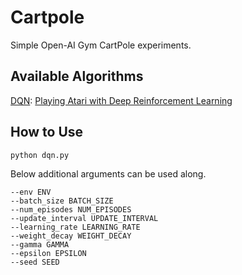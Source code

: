 # Cartpole

Simple Open-AI Gym CartPole experiments.

## Available Algorithms

[DQN](https://github.com/lexiconium/cartpole/blob/main/models/dqn.py): [Playing Atari with Deep Reinforcement Learning](https://arxiv.org/abs/1312.5602)

## How to Use
```
python dqn.py
```
Below additional arguments can be used along.
```
--env ENV
--batch_size BATCH_SIZE
--num_episodes NUM_EPISODES
--update_interval UPDATE_INTERVAL
--learning_rate LEARNING_RATE
--weight_decay WEIGHT_DECAY
--gamma GAMMA
--epsilon EPSILON
--seed SEED
```
